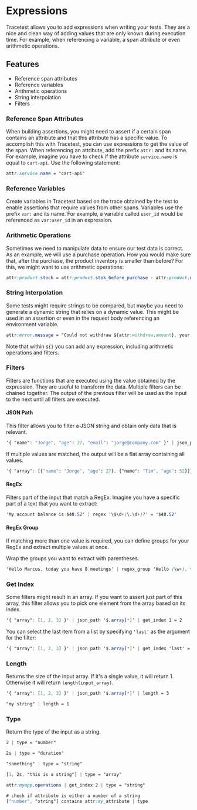 # Expressions

Tracetest allows you to add expressions when writing your tests. They are a nice and clean way of adding values that are only known during execution time. For example, when referencing a variable, a span attribute or even arithmetic operations.

## **Features**

* Reference span attributes
* Reference variables
* Arithmetic operations
* String interpolation
* Filters

### **Reference Span Attributes**

When building assertions, you might need to assert if a certain span contains an attribute and that this attribute has a specific value. To accomplish this with Tracetest, you can use expressions to get the value of the span. When referencing an attribute, add the prefix `attr:` and its name. For example, imagine you have to check if the attribute `service.name` is equal to `cart-api`. Use the following statement:

```css
attr:service.name = "cart-api"
```

### **Reference Variables**

Create variables in Tracetest based on the trace obtained by the test to enable assertions that require values from other spans. Variables use the prefix `var:` and its name. For example, a variable called `user_id` would be referenced as `var:user_id` in an expression.

### **Arithmetic Operations**

Sometimes we need to manipulate data to ensure our test data is correct. As an example, we will use a purchase operation. How you would make sure that, after the purchase, the product inventory is smaller than before? For this, we might want to use arithmetic operations:

```css
attr:product.stock = attr:product.stok_before_purchase - attr:product.number_bought_items
```

### **String Interpolation**

Some tests might require strings to be compared, but maybe you need to generate a dynamic string that relies on a dynamic value. This might be used in an assertion or even in the request body referencing an environment variable.

```css
attr:error.message = "Could not withdraw ${attr:withdraw.amount}, your balance is insufficient."
```

Note that within `${}` you can add any expression, including arithmetic operations and filters.


### **Filters**

Filters are functions that are executed using the value obtained by the expression. They are useful to transform the data. Multiple filters can be chained together. The output of the previous filter will be used as the input to the next until all filters are executed.

#### **JSON Path**
This filter allows you to filter a JSON string and obtain only data that is relevant.

```css
'{ "name": "Jorge", "age": 27, "email": "jorge@company.com" }' | json_path '.age' = 27
```

If multiple values are matched, the output will be a flat array containing all values.

```css
'{ "array": [{"name": "Jorge", "age": 27}, {"name": "Tim", "age": 52}]}' | json_path '$.array[*]..["name", "age"] = '["Jorge", 27, "Tim", 52]'
```

#### **RegEx**
Filters part of the input that match a RegEx. Imagine you have a specific part of a text that you want to extract:

```css
'My account balance is $48.52' | regex '\$\d+(\.\d+)?' = '$48.52'
```

#### **RegEx Group**
If matching more than one value is required, you can define groups for your RegEx and extract multiple values at once.

Wrap the groups you want to extract with parentheses.

```css
'Hello Marcus, today you have 8 meetings' | regex_group 'Hello (\w+), today you have (\d+) meetings' = '["Marcus", 8]'
```

### **Get Index**

Some filters might result in an array. If you want to assert just part of this array, this filter allows you to pick one element from the array based on its index.

```css
'{ "array": [1, 2, 3] }' | json_path '$.array[*]' | get_index 1 = 2
```

You can select the last item from a list by specifying `'last'` as the argument for the filter:

```css
'{ "array": [1, 2, 3] }' | json_path '$.array[*]' | get_index 'last' = 3
```

### **Length**

Returns the size of the input array. If it's a single value, it will return 1. Otherwise it will return `length(input_array)`.

```css
'{ "array": [1, 2, 3] }' | json_path '$.array[*]' | length = 3
```

```css
"my string" | length = 1
```

### **Type**

Return the type of the input as a string.

```css
2 | type = "number"
```

```css
2s | type = "duration"
```

```css
"something" | type = "string"
```

```css
[1, 2s, "this is a string"] | type = "array"
```

```css
attr:myapp.operations | get_index 2 | type = "string"
```

```css
# check if attribute is either a number of a string
["number", "string"] contains attr:my_attribute | type
```
